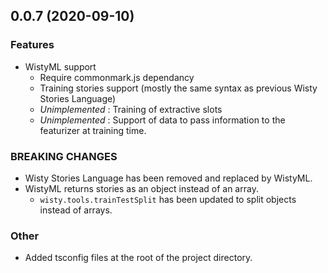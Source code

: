 ## 0.0.7 (2020-09-10)

### Features

- WistyML support
    - Require commonmark.js dependancy
    - Training stories support (mostly the same syntax as previous Wisty Stories Language)
    - *Unimplemented* : Training of extractive slots
    - *Unimplemented* : Support of data to pass information to the featurizer at training time.

### BREAKING CHANGES

- Wisty Stories Language has been removed and replaced by WistyML.
- WistyML returns stories as an object instead of an array.
    - `wisty.tools.trainTestSplit` has been updated to split objects instead of arrays.

### Other

- Added tsconfig files at the root of the project directory.
